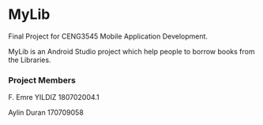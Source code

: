 # MyLib

Final Project for CENG3545 Mobile Application Development.

MyLib is an Android Studio project which help people to borrow books from the Libraries.

### Project Members ###

F. Emre YILDIZ 180702004.1

Aylin Duran 170709058
